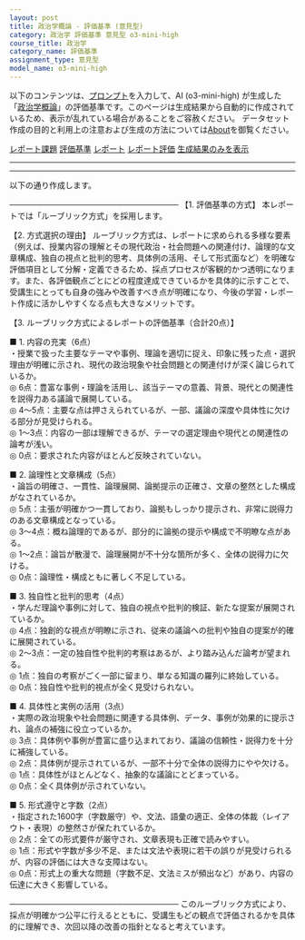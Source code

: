 ```yaml
---
layout: post
title: 政治学概論 - 評価基準 (意見型)
category: 政治学 評価基準 意見型 o3-mini-high
course_title: 政治学
category_name: 評価基準
assignment_type: 意見型
model_name: o3-mini-high
---
```


以下のコンテンツは、[プロンプト](https://github.com/takedatoshiyuki/synthetic_assignments/tree/main/generated/政治学/o3-mini-high/prompt_評価基準-意見型.md)を入力して、AI (o3-mini-high) が生成した「[政治学概論](/contents/政治学/)」の評価基準です。このページは生成結果から自動的に作成されているため、表示が乱れている場合があることをご容赦ください。
データセット作成の目的と利用上の注意および生成の方法については[About](/About)を御覧ください。

[レポート課題](../レポート課題-意見型)
[評価基準](../評価基準-意見型)
[レポート](../レポート-意見型)
[レポート評価](../レポート評価-意見型)
[生成結果のみを表示](https://github.com/takedatoshiyuki/synthetic_assignments/tree/main/generated/政治学/o3-mini-high/評価基準-意見型.md)
  

***
***
  
以下の通り作成します。

──────────────────────────────
【1. 評価基準の方式】
本レポートでは「ルーブリック方式」を採用します。

【2. 方式選択の理由】
ルーブリック方式は、レポートに求められる多様な要素（例えば、授業内容の理解とその現代政治・社会問題への関連付け、論理的な文章構成、独自の視点と批判的思考、具体例の活用、そして形式面など）を明確な評価項目として分解・定義できるため、採点プロセスが客観的かつ透明になります。また、各評価観点ごとにどの程度達成できているかを具体的に示すことで、受講生にとっても自身の強みや改善すべき点が明確になり、今後の学習・レポート作成に活かしやすくなる点も大きなメリットです。

【3. ルーブリック方式によるレポートの評価基準（合計20点）】

■ 1. 内容の充実（6点）  
    ・授業で扱った主要なテーマや事例、理論を適切に捉え、印象に残った点・選択理由が明確に示され、現代の政治現象や社会問題との関連付けが深く論じられているか。  
    ◎ 6点：豊富な事例・理論を活用し、該当テーマの意義、背景、現代との関連性を説得力ある議論で展開している。  
    ◎ 4～5点：主要な点は押さえられているが、一部、議論の深度や具体性に欠ける部分が見受けられる。  
    ◎ 1～3点：内容の一部は理解できるが、テーマの選定理由や現代との関連性の論考が浅い。  
    ◎ 0点：要求された内容がほとんど反映されていない。

■ 2. 論理性と文章構成（5点）  
    ・論旨の明確さ、一貫性、論理展開、論拠提示の正確さ、文章の整然とした構成がなされているか。  
    ◎ 5点：主張が明確かつ一貫しており、論拠もしっかり提示され、非常に説得力のある文章構成となっている。  
    ◎ 3～4点：概ね論理的であるが、部分的に論拠の提示や構成で不明瞭な点がある。  
    ◎ 1～2点：論旨が散漫で、論理展開が不十分な箇所が多く、全体の説得力に欠ける。  
    ◎ 0点：論理性・構成ともに著しく不足している。

■ 3. 独自性と批判的思考（4点）  
    ・学んだ理論や事例に対して、独自の視点や批判的検証、新たな提案が展開されているか。  
    ◎ 4点：独創的な視点が明瞭に示され、従来の議論への批判や独自の提案が的確に展開されている。  
    ◎ 2～3点：一定の独自性や批判的考察はあるが、より踏み込んだ論考が望まれる。  
    ◎ 1点：独自の考察がごく一部に留まり、単なる知識の羅列に終始している。  
    ◎ 0点：独自性や批判的視点が全く見受けられない。

■ 4. 具体性と実例の活用（3点）  
    ・実際の政治現象や社会問題に関連する具体例、データ、事例が効果的に提示され、論点の補強に役立っているか。  
    ◎ 3点：具体例や事例が豊富に盛り込まれており、議論の信頼性・説得力を十分に補強している。  
    ◎ 2点：具体例が提示されているが、一部不十分で全体の説得力にやや欠ける。  
    ◎ 1点：具体性がほとんどなく、抽象的な議論にとどまっている。  
    ◎ 0点：全く具体例が示されていない。

■ 5. 形式遵守と字数（2点）  
    ・指定された1600字（字数厳守）や、文法、語彙の適正、全体の体裁（レイアウト・表現）の整然さが保たれているか。  
    ◎ 2点：全ての形式要件が厳守され、文章表現も正確で読みやすい。  
    ◎ 1点：形式や字数が多少不足、または文法や表現に若干の誤りが見受けられるが、内容の評価には大きな支障はない。  
    ◎ 0点：形式上の重大な問題（字数不足、文法ミスが頻出など）があり、内容の伝達に大きく影響している。

──────────────────────────────
このルーブリック方式により、採点が明確かつ公平に行えるとともに、受講生もどの観点で評価されるかを具体的に理解でき、次回以降の改善の指針となると考えています。
